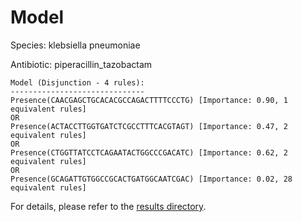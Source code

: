 
# Model

Species: klebsiella pneumoniae

Antibiotic: piperacillin_tazobactam

```
Model (Disjunction - 4 rules):
------------------------------
Presence(CAACGAGCTGCACACGCCAGACTTTTCCCTG) [Importance: 0.90, 1 equivalent rules]
OR
Presence(ACTACCTTGGTGATCTCGCCTTTCACGTAGT) [Importance: 0.47, 2 equivalent rules]
OR
Presence(CTGGTTATCCTCAGAATACTGGCCCGACATC) [Importance: 0.62, 2 equivalent rules]
OR
Presence(GCAGATTGTGGCCGCACTGATGGCAATCGAC) [Importance: 0.02, 28 equivalent rules]

```

For details, please refer to the [results directory](../../../../../results/scm_b/klebsiella%20pneumoniae/piperacillin_tazobactam/repeat_1/).

